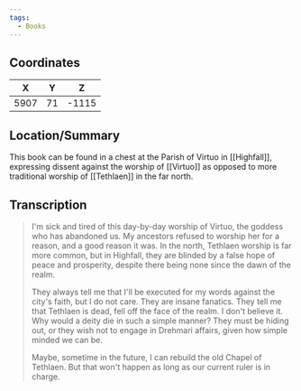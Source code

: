 ```yaml
---
tags:
  - Books
---
```


## Coordinates
| **X** | **Y** | **Z** |
| :---: | :---: | :---: |
| 5907  |  71   | -1115 |

## Location/Summary
This book can be found in a chest at the Parish of Virtuo in [[Highfall]], expressing dissent against the worship of [[Virtuo]] as opposed to more traditional worship of [[Tethlaen]] in the far north.

## Transcription
> I'm sick and tired of this day-by-day worship of Virtuo, the goddess who has abandoned us. My ancestors refused to worship her for a reason, and a good reason it was. In the north, Tethlaen worship is far more common, but in Highfall, they are blinded by a false hope of peace and prosperity, despite there being none since the dawn of the realm.
>
> They always tell me that I'll be executed for my words against the city's faith, but I do not care. They are insane fanatics. They tell me that Tethlaen is dead, fell off the face of the realm. I don't believe it. Why would a deity die in such a simple manner? They must be hiding out, or they wish not to engage in Drehmari affairs, given how simple minded we can be.
>
> Maybe, sometime in the future, I can rebuild the old Chapel of Tethlaen. But that won't happen as long as our current ruler is in charge.

